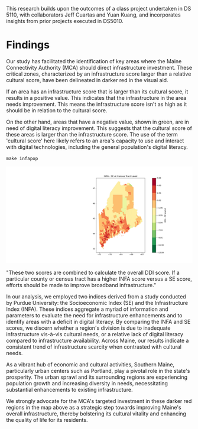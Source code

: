 This research builds upon the outcomes of a class project undertaken in DS 5110, with collaborators Jeff Cuartas and Yuan Kuang, and incorporates insights from prior projects executed in DS5010.

# Findings
Our study has facilitated the identification of key areas where the Maine Connectivity Authority (MCA) should direct infrastructure investment. These critical zones, characterized by an infrastructure score larger than a relative cultural score, have been delineated in darker red in the visual aid. 

If an area has an infrastructure score that is larger than its cultural score, it results in a positive value. This indicates that the infrastructure in the area needs improvement. This means the infrastructure score isn't as high as it should be in relation to the cultural score. 

On the other hand, areas that have a negative value, shown in green, are in need of digital literacy improvement. This suggests that the cultural score of these areas is larger than the infrastructure score. The use of the term 'cultural score' here likely refers to an area's capacity to use and interact with digital technologies, including the general population's digital literacy.

```
make infapop
```
![INFA - SE](figs/Infa-se.png)


"These two scores are combined to calculate the overall DDI score. If a particular county or census tract has a higher INFA score versus a SE score, efforts should be made to improve broadband infrastructure."


In our analysis, we employed two indices derived from a study conducted by Purdue University: the Socioeconomic Index (SE) and the Infrastructure Index (INFA). These indices aggregate a myriad of information and parameters to evaluate the need for infrastructure enhancements and to identify areas with a deficit in digital literacy. By comparing the INFA and SE scores, we discern whether a region's division is due to inadequate infrastructure vis-à-vis cultural needs, or a relative lack of digital literacy compared to infrastructure availability. Across Maine, our results indicate a consistent trend of infrastructure scarcity when contrasted with cultural needs.


As a vibrant hub of economic and cultural activities, Southern Maine, particularly urban centers such as Portland, play a pivotal role in the state's prosperity. The urban sprawl and its surrounding regions are experiencing population growth and increasing diversity in needs, necessitating substantial enhancements to existing infrastructure.


We strongly advocate for the MCA's targeted investment in these darker red regions in the map above as a strategic step towards improving Maine's overall infrastructure, thereby bolstering its cultural vitality and enhancing the quality of life for its residents.
